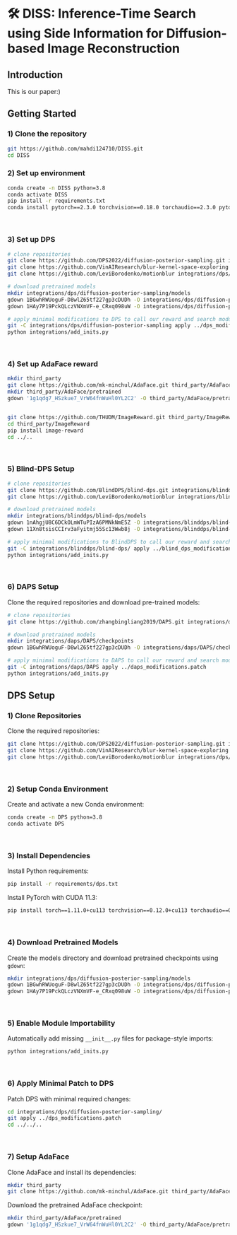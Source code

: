 # 🛠️ DISS: Inference-Time Search using Side Information for Diffusion-based Image Reconstruction

## Introduction
This is our paper:)

## Getting Started
### 1) Clone the repository
```bash
git https://github.com/mahdi124710/DISS.git
cd DISS
````

### 2) Set up environment
```bash
conda create -n DISS python=3.8
conda activate DISS
pip install -r requirements.txt
conda install pytorch==2.3.0 torchvision==0.18.0 torchaudio==2.3.0 pytorch-cuda=12.1 -c pytorch -c nvidia
````
<br />

### 3) Set up DPS
```bash
# clone repositories
git clone https://github.com/DPS2022/diffusion-posterior-sampling.git integrations/dps/diffusion-posterior-sampling
git clone https://github.com/VinAIResearch/blur-kernel-space-exploring integrations/dps/diffusion-posterior-sampling/bkse
git clone https://github.com/LeviBorodenko/motionblur integrations/dps/diffusion-posterior-sampling/motionblur

# download pretrained models
mkdir integrations/dps/diffusion-posterior-sampling/models
gdown 1BGwhRWUoguF-D8wlZ65tf227gp3cDUDh -O integrations/dps/diffusion-posterior-sampling/models/ffhq_10m.pt
gdown 1HAy7P19PckQLczVNXmVF-e_CRxq098uW -O integrations/dps/diffusion-posterior-sampling/models/imagenet256.pt

# apply minimal modifications to DPS to call our reward and search modules
git -C integrations/dps/diffusion-posterior-sampling apply ../dps_modifications.patch
python integrations/add_inits.py
````
<br />

### 4) Set up AdaFace reward
```bash
mkdir third_party
git clone https://github.com/mk-minchul/AdaFace.git third_party/AdaFace
mkdir third_party/AdaFace/pretrained
gdown '1g1qdg7_HSzkue7_VrW64fnWuHl0YL2C2' -O third_party/AdaFace/pretrained/adaface_ir50_ms1mv2.ckpt


git clone https://github.com/THUDM/ImageReward.git third_party/ImageReward
cd third_party/ImageReward
pip install image-reward
cd ../..
````
<br />



### 5) Blind-DPS Setup

```bash
# clone repositories
git clone https://github.com/BlindDPS/blind-dps.git integrations/blinddps/blind-dps
git clone https://github.com/LeviBorodenko/motionblur integrations/blinddps/blind-dps/motionblur

# download pretrained models
mkdir integrations/blinddps/blind-dps/models
gdown 1nAhgjU8C6DCkOLmWTuPIzA6PMNkNmE5Z -O integrations/blinddps/blind-dps/models/ffhq_10m.pt
gdown 11Xn8tsisCCIrv3aFyitmj55Sc13Wwb8j -O integrations/blinddps/blind-dps/models/kernel_checkpoint.pt

# apply minimal modifications to BlindDPS to call our reward and search modules
git -C integrations/blinddps/blind-dps/ apply ../blind_dps_modifications.patch
python integrations/add_inits.py
````

<br />

### 6) DAPS Setup

Clone the required repositories and download pre-trained models:

```bash
# clone repositories
git clone https://github.com/zhangbingliang2019/DAPS.git integrations/daps/DAPS

# download pretrained models
mkdir integrations/daps/DAPS/checkpoints
gdown 1BGwhRWUoguF-D8wlZ65tf227gp3cDUDh -O integrations/daps/DAPS/checkpoints/ffhq256.pt

# apply minimal modifications to DAPS to call our reward and search modules
git -C integrations/daps/DAPS apply ../daps_modifications.patch
python integrations/add_inits.py
````















## DPS Setup
### 1) Clone Repositories

Clone the required repositories:

```bash
git clone https://github.com/DPS2022/diffusion-posterior-sampling.git integrations/dps/diffusion-posterior-sampling
git clone https://github.com/VinAIResearch/blur-kernel-space-exploring integrations/dps/diffusion-posterior-sampling/bkse
git clone https://github.com/LeviBorodenko/motionblur integrations/dps/diffusion-posterior-sampling/motionblur
````

<br />

### 2) Setup Conda Environment

Create and activate a new Conda environment:

```bash
conda create -n DPS python=3.8
conda activate DPS
```

<br />

### 3) Install Dependencies

Install Python requirements:

```bash
pip install -r requirements/dps.txt
```

Install PyTorch with CUDA 11.3:

```bash
pip install torch==1.11.0+cu113 torchvision==0.12.0+cu113 torchaudio==0.11.0 --extra-index-url https://download.pytorch.org/whl/cu113
```

<br />

### 4) Download Pretrained Models

Create the models directory and download pretrained checkpoints using `gdown`:

```bash
mkdir integrations/dps/diffusion-posterior-sampling/models
gdown 1BGwhRWUoguF-D8wlZ65tf227gp3cDUDh -O integrations/dps/diffusion-posterior-sampling/models/ffhq_10m.pt
gdown 1HAy7P19PckQLczVNXmVF-e_CRxq098uW -O integrations/dps/diffusion-posterior-sampling/models/imagenet256.pt
```

<br />

### 5) Enable Module Importability

Automatically add missing `__init__.py` files for package-style imports:

```bash
python integrations/add_inits.py
```

<br />

### 6) Apply Minimal Patch to DPS

Patch DPS with minimal required changes:

```bash
cd integrations/dps/diffusion-posterior-sampling/
git apply ../dps_modifications.patch
cd ../../..
```

<br />

### 7) Setup AdaFace

Clone AdaFace and install its dependencies:

```bash
mkdir third_party
git clone https://github.com/mk-minchul/AdaFace.git third_party/AdaFace
```

Download the pretrained AdaFace checkpoint:

```bash
mkdir third_party/AdaFace/pretrained
gdown '1g1qdg7_HSzkue7_VrW64fnWuHl0YL2C2' -O third_party/AdaFace/pretrained/adaface_ir50_ms1mv2.ckpt
```

